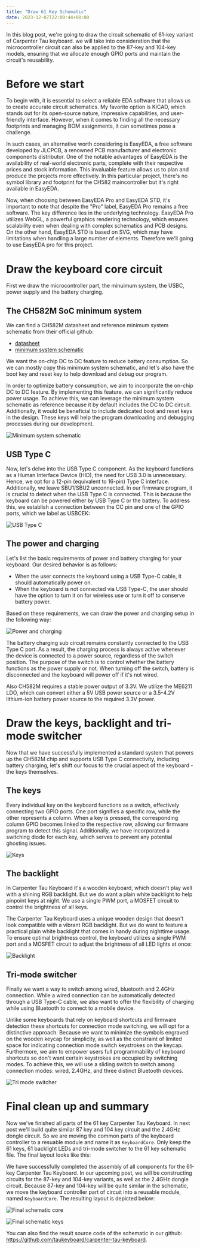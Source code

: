 ```yaml
---
title: "Draw 61 Key Schematic"
date: 2023-12-07T22:09:44+08:00
---
```


In this blog post, we're going to draw the circuit schematic of 61-key variant of Carpenter Tau keyboard. we will take into consideration that the microcontroller circuit can also be applied to the 87-key and 104-key models, ensuring that we allocate enough GPIO ports and maintain the circuit's reusability.

# Before we start

To begin with, it is essential to select a reliable EDA software that allows us to create accurate circuit schematics. My favorite option is KiCAD, which stands out for its open-source nature, impressive capabilities, and user-friendly interface. However, when it comes to finding all the necessary footprints and managing BOM assignments, it can sometimes pose a challenge.

In such cases, an alternative worth considering is EasyEDA, a free software developed by JLCPCB, a renowned PCB manufacturer and electronic components distributor. One of the notable advantages of EasyEDA is the availability of real-world electronic parts, complete with their respective prices and stock information. This invaluable feature allows us to plan and produce the projects more effectively. In this particular project, there's no symbol library and footprint for the CH582 maincontroller but it's right available in EasyEDA.

Now, when choosing between EasyEDA Pro and EasyEDA STD, it's important to note that despite the "Pro" label, EasyEDA Pro remains a free software. The key difference lies in the underlying technology. EasyEDA Pro utilizes WebGL, a powerful graphics rendering technology, which ensures scalability even when dealing with complex schematics and PCB designs. On the other hand, EasyEDA STD is based on SVG, which may have limitations when handling a large number of elements. Therefore we'll going to use EasyEDA pro for this project.


# Draw the keyboard core circuit

First we draw the microcontroller part, the minuimum system, the USBC, power supply and the battery charging.

## The CH582M SoC minimum system
We can find a CH582M datasheet and reference minimum system schematic from their official github:
- [datasheet](https://github.com/openwch/ch583/blob/main/Datasheet/CH583DS1_EN.PDF)
- [minimum system schematic](https://github.com/openwch/ch583/blob/main/EVT/PUB/CH583SCH.PDF)

We want the on-chip DC to DC feature to reduce battery consumption. So we can mostly copy this minimum system schematic, and let's also have the boot key and reset key to help download and debug our program.

In order to optimize battery consumption, we aim to incorporate the on-chip DC to DC feature. By implementing this feature, we can significantly reduce power usage. To achieve this, we can leverage the minimum system schematic as reference because it by default includes the DC to DC circuit. Additionally, it would be beneficial to include dedicated boot and reset keys in the design. These keys will help the program downloading and debugging processes during our development.

![Minimum system schematic](/images/schematic/core.png "Minimum System Schematic")

## USB Type C

Now, let's delve into the USB Type C component. As the keyboard functions as a Human Interface Device (HID), the need for USB 3.0 is unnecessary. Hence, we opt for a 12-pin (equivalent to 16-pin) Type C interface. Additionally, we leave SBU1/SBU2 unconnected. In our firmware program, it is crucial to detect when the USB Type C is connected. This is because the keyboard can be powered either by USB Type C or the battery. To address this, we establish a connection between the CC pin and one of the GPIO ports, which we label as USBCEK:

![USB Type C](/images/schematic/USBC.png "USB Type C")

## The power and charging
Let's list the basic requirements of power and battery charging for your keyboard. Our desired behavior is as follows:
- When the user connects the keyboard using a USB Type-C cable, it should automatically power on.
- When the keyboard is not connected via USB Type-C, the user should have the option to turn it on for wireless use or turn it off to conserve battery power.

Based on these requirements, we can draw the power and charging setup in the following way:

![Power and charging](/images/schematic/power.png "Power and Charging")

The battery charging sub circuit remains constantly connected to the USB Type C port. As a result, the charging process is always active whenever the device is connected to a power source, regardless of the switch position. The purpose of the switch is to control whether the battery functions as the power supply or not. When turning off the switch, battery is disconnected and the keyboard will power off if it's not wired. 

Also CH582M requires a stable power output of 3.3V. We utilize the ME6211 LDO, which can convert either a 5V USB power source or a 3.5-4.2V lithium-ion battery power source to the required 3.3V power.


# Draw the keys, backlight and tri-mode switcher

Now that we have successfully implemented a standard system that powers up the CH582M chip and supports USB Type C connectivity, including battery charging, let's shift our focus to the crucial aspect of the keyboard - the keys themselves.

## The keys

Every individual key on the keyboard functions as a switch, effectively connecting two GPIO ports. One port signifies a specific row, while the other represents a column. When a key is pressed, the corresponding column GPIO becomes linked to the respective row, allowing our firmware program to detect this signal. Additionally, we have incorporated a switching diode for each key, which serves to prevent any potential ghosting issues.

![Keys](/images/schematic/keys.png "Keys")


## The backlight
In Carpenter Tau Keyboard it's a wooden keyboard, which doesn't play well with a shining RGB backlight. But we do want a plain white backlight to help pinpoint keys at night. We use a single PWM port, a MOSFET circuit to control the brightness of all keys.

The Carpenter Tau Keyboard uses a unique wooden design that doesn't look compatible with a vibrant RGB backlight. But we do want to feature a practical plain white backlight that comes in handy during nighttime usage. To ensure optimal brightness control, the keyboard utilizes a single PWM port and a MOSFET circuit to adjust the brightness of all LED lights at once:

![Backlight](/images/schematic/backlight.png "Backlight")


## Tri-mode switcher
Finally we want a way to switch among wired, bluetooth and 2.4GHz connection. While a wired connection can be automatically detected through a USB Type-C cable, we also want to offer the flexibility of charging while using Bluetooth to connect to a mobile device.

Unlike some keyboards that rely on keyboard shortcuts and firmware detection these shortcuts for connection mode switching, we will opt for a distinctive approach. Because we want to minimize the symbols engraved on the wooden keycap for simplicity, as well as the constraint of limited space for indicating connection mode switch keystrokes on the keycap. Furthermore, we aim to empower users full programmability of keyboard shortcuts so don't want certain keystrokes are occupied by switching modes. To achieve this, we will use a sliding switch to switch among connection modes: wired, 2.4GHz, and three distinct Bluetooth devices.

![Tri mode switcher](/images/schematic/tri-mode-switch.png "Tri mode switcher")


# Final clean up and summary

Now we've finished all parts of the 61 key Carpenter Tau Keyboard. In next post we'll build quite similar 87 key and 104 key circuit and the 2.4GHz dongle circuit. So we are moving the common parts of the keyboard controller to a resuable module and name it as `KeyboardCore`. Only keep the 61 keys, 61 backlight LEDs and tri-mode switcher to the 61 key schematic file. The final layout looks like this:

We have successfully completed the assembly of all components for the 61-key Carpenter Tau Keyboard. In our upcoming post, we will be constructing circuits for the 87-key and 104-key variants, as well as the 2.4GHz dongle circuit. Because 87-key and 104-key will be quite similar in the schematic, we move the keyboard controller part of circuit into a reusable module, named `KeyboardCore`. The resulting layout is depicted below:

![Final schematic core](/images/schematic/final1.png "Keyboard Core")

![Final schematic keys](/images/schematic/final2.png "Keys and Backlight")


You can also find the result source code of the schematic in our github: https://github.com/taukeyboard/carpenter-tau-keyboard.
